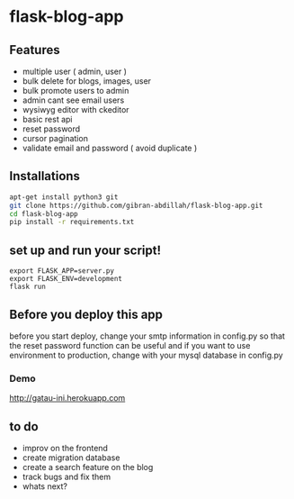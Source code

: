 # flask-blog-app


## Features 
- multiple user ( admin, user ) 
- bulk delete for blogs, images, user
- bulk promote users to admin 
- admin cant see email users 
- wysiwyg editor with ckeditor 
- basic rest api 
- reset password 
- cursor pagination 
- validate email and password ( avoid duplicate ) 

## Installations 
```sh
apt-get install python3 git 
git clone https://github.com/gibran-abdillah/flask-blog-app.git 
cd flask-blog-app
pip install -r requirements.txt 
```

## set up and run your script!
```
export FLASK_APP=server.py
export FLASK_ENV=development 
flask run 
```

## Before you deploy this app
before you start deploy, change your smtp information in config.py so that the reset password function can be useful and if you want to use environment to production, change with your mysql database in config.py 

### Demo 
<a href='http://gatau-ini.herokuapp.com'>http://gatau-ini.herokuapp.com</a>

## to do 
- improv on the frontend
- create migration database
- create a search feature on the blog
- track bugs and fix them
- whats next?
